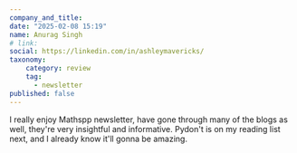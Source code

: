 ```yaml
---
company_and_title: 
date: "2025-02-08 15:19"
name: Anurag Singh
# link:
social: https://linkedin.com/in/ashleymavericks/
taxonomy:
    category: review
    tag:
      - newsletter
published: false
---
```


I really enjoy Mathspp newsletter, have gone through many of the blogs as well, they're very insightful and informative. Pydon't is on my reading list next, and I already know it'll gonna be amazing.
